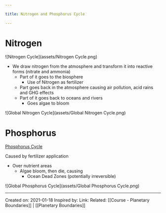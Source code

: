 ```yaml
---
title: Nitrogen and Phosphorus Cycle 
---
```

# Nitrogen
![Nitrogen Cycle](assets/Nitrogen Cycle.png)

- We draw nitrogen from the atmosphere and transform it into reactive forms (nitrate and ammonia)
	- Part of it goes to the biosphere 
		- Use of Nitrogen as fertilizer
	- Part goes back in the atmosphere causing air pollution, acid rains and GHG effects
	- Part of it goes back to oceans and rivers
		- Goes algae to bloom

![Global Nitrogen Cycle](assets/Global Nitrogen Cycle.png)

# Phosphorus
[Phosphorus Cycle](https://biologydictionary.net/wp-content/uploads/2017/06/Simple-phosphorus-cycle.jpg)

Caused by fertilizer application

- Over nutrient areas
	- Algae bloom, then die, causing
		- Ocean Dead Zones (potentially irreversible)

![Global Phosphorus Cycle](assets/Global Phosphorus Cycle.png)

-------------------
Created on: 2021-01-18
Inspired by:
Link:
Related: [[Course - Planetary Boundaries]] | [[Planetary Boundaries]]
